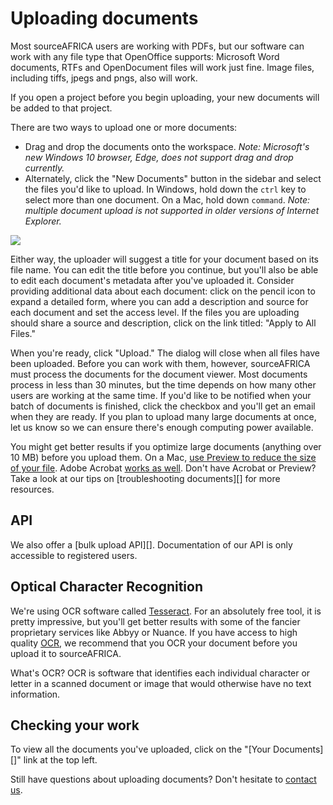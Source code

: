 # Uploading documents

Most sourceAFRICA users are working with PDFs, but our software can work with any file type that OpenOffice supports: Microsoft Word documents, RTFs and OpenDocument files will work just fine. Image files, including tiffs, jpegs and pngs, also will work.

If you open a project before you begin uploading, your new documents will be added to that project.

There are two ways to upload one or more documents:

* Drag and drop the documents onto the workspace. *Note: Microsoft's new Windows 10 browser, Edge, does not support drag and drop currently.*
* Alternately, click the "New Documents" button in the sidebar and select the files you'd like to upload. In Windows, hold down the `ctrl` key to select more than one document. On a Mac, hold down `command`. *Note: multiple document upload is not supported in older versions of Internet Explorer.*

<img src="/images/help/upload_dialog.png" class="full_line" />

Either way, the uploader will suggest a title for your document based on its file name. You can edit the title before you continue, but you'll also be able to edit each document's metadata after you've uploaded it. Consider providing additional data about each document: click on the pencil icon to expand a detailed form, where you can add a description and source for each document and set the access level. If the files you are uploading should share a source and description, click on the link titled: "Apply to All Files."


When you're ready, click "Upload." The dialog will close when all files have been uploaded. Before you can work with them, however, sourceAFRICA must process the documents for the document viewer. Most documents process in less than 30 minutes, but the time depends on how many other users are working at the same time. If you'd like to be notified when your batch of documents is finished, click the checkbox and you'll get an email when they are ready. If you plan to upload many large documents at once, let us know so we can ensure there's enough computing power available.

You might get better results if you optimize large documents (anything over 10 MB) before you upload them. On a Mac, [use Preview to reduce the size of your file][]. Adobe Acrobat [works as well][]. Don't have Acrobat or Preview? Take a look at our tips on [troubleshooting documents][] for more resources.

## API

We also offer a [bulk upload API][]. Documentation of our API is only accessible to registered users.

## Optical Character Recognition

We're using OCR software called [Tesseract][]. For an absolutely free tool, it is pretty impressive, but you'll get better results with some of the fancier proprietary services like Abbyy or Nuance. If you have access to high quality [OCR][], we recommend that you OCR your document before you upload it to sourceAFRICA.

What's OCR? OCR is software that identifies each individual character or letter in a scanned document or image that would otherwise have no text information.

## Checking your work
To view all the documents you've uploaded, click on the "[Your Documents][]" link at the top left.

Still have questions about uploading documents? Don't hesitate to [contact us][].

[use Preview to reduce the size of your file]: http://www.ehow.com/how_4499823_reduce-file-size-pdf-using.html
[works as well]: http://www.ehow.com/how_5874491_decrease-size-pdf.html
[OCR]: http://en.wikipedia.org/wiki/Optical_character_recognition
[Tesseract]: http://code.google.com/p/tesseract-ocr/
[contact us]: javascript:dc.ui.Dialog.contact()
